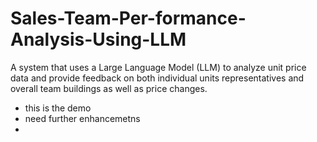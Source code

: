 # Sales-Team-Per-formance-Analysis-Using-LLM
A system that uses a Large Language Model (LLM) to analyze unit price data and provide feedback on both individual units representatives and overall team buildings as well as price changes.


- this is the demo
- need further enhancemetns
- 
